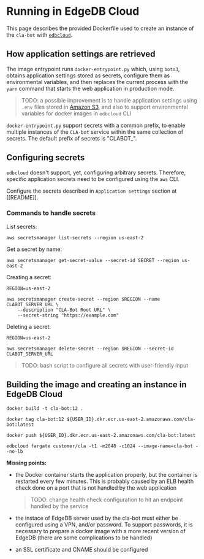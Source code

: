 # Running in EdgeDB Cloud

This page describes the provided Dockerfile used to create an instance of the
`cla-bot` with [`edbcloud`](https://github.com/edgedb/cloud/).

## How application settings are retrieved

The image entrypoint runs `docker-entrypoint.py` which, using `boto3`, obtains
application settings stored as secrets, configure them as environmental
variables, and then replaces the current process with the `yarn` command that
starts the web application in production mode.

> TODO: a possible improvement is to handle application settings using `.env`
> files stored in [Amazon S3](https://docs.aws.amazon.com/AmazonECS/latest/developerguide/taskdef-envfiles.html),
> and also to support environmental variables for docker images in `edbcloud` CLI

`docker-entrypoint.py` support secrets with a common prefix, to enable multiple
instances of the `CLA-bot` service within the same collection of secrets.
The default prefix of secrets is "CLABOT\_".

## Configuring secrets

`edbcloud` doesn't support, yet, configuring arbitrary secrets. Therefore,
specific application secrets need to be configured using the `aws` CLI.

Configure the secrets described in `Application settings` section at [[README]].

### Commands to handle secrets

List secrets:

```
aws secretsmanager list-secrets --region us-east-2
```

Get a secret by name:

```
aws secretsmanager get-secret-value --secret-id SECRET --region us-east-2
```

Creating a secret:

```
REGION=us-east-2

aws secretsmanager create-secret --region $REGION --name CLABOT_SERVER_URL \
    --description "CLA-Bot Root URL" \
    --secret-string "https://example.com"
```

Deleting a secret:

```
REGION=us-east-2

aws secretsmanager delete-secret --region $REGION --secret-id CLABOT_SERVER_URL
```

> TODO: bash script to configure all secrets with user-friendly input

## Building the image and creating an instance in EdgeDB Cloud

```
docker build -t cla-bot:12 .

docker tag cla-bot:12 ${USER_ID}.dkr.ecr.us-east-2.amazonaws.com/cla-bot:latest

docker push ${USER_ID}.dkr.ecr.us-east-2.amazonaws.com/cla-bot:latest

edbcloud fargate customer/cla -t1 -m2048 -c1024 --image-name=cla-bot --no-lb
```

**Missing points:**

- the Docker container starts the application properly, but the container is
  restarted every few minutes. This is probably caused by an ELB health check done
  on a port that is not handled by the web application

  > TODO: change health check configuration to hit an endpoint handled by the
  > service

- the instace of EdgeDB server used by the cla-bot must either be configured
  using a VPN, and/or password. To support passwords, it is necessary to prepare
  a docker image with a more recent version of EdgeDB (there are some
  complications to be handled)

- an SSL certificate and CNAME should be configured
